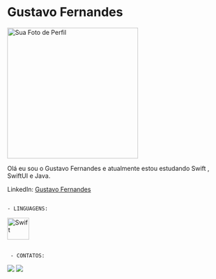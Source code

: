 

</head>
<body>
    <h1>Gustavo Fernandes</h1>
    <img align="center" height="300" width="300" src="https://avatars.githubusercontent.com/u/108647437?v=4" alt="Sua Foto de Perfil" class="profile-image">
    <p>Olá eu sou o Gustavo Fernandes e atualmente estou estudando Swift , SwiftUI e Java.
</p>
    <p>LinkedIn: <a href="https://www.linkedin.com/in/gustavo-fernandes-49b495234/">Gustavo Fernandes</a></p>
</body>
  
##
    - LINGUAGENS:
  <div>  
   <img align="center" alt="Swift" height="50" width="50" img src="https://cdn.jsdelivr.net/gh/devicons/devicon/icons/swift/swift-original.svg" />
  </div>

 ##
     - CONTATOS:
  <div>
 <a href = "https://www.instagram.com/guufernandes" target="_blank"><img src="https://img.shields.io/badge/Instagram-E4405F?style=for-the-badge&logo=instagram&logoColor=white" target="_blank"></a>
 <a href = "https://www.linkedin.com/in/gustavo-fernandes-49b495234/" target="_blank"><img src="https://img.shields.io/badge/LinkedIn-0077B5?style=for-the-badge&logo=linkedin&logoColor=white" target="_blank"></a>
  </div>
  
</html>


           



